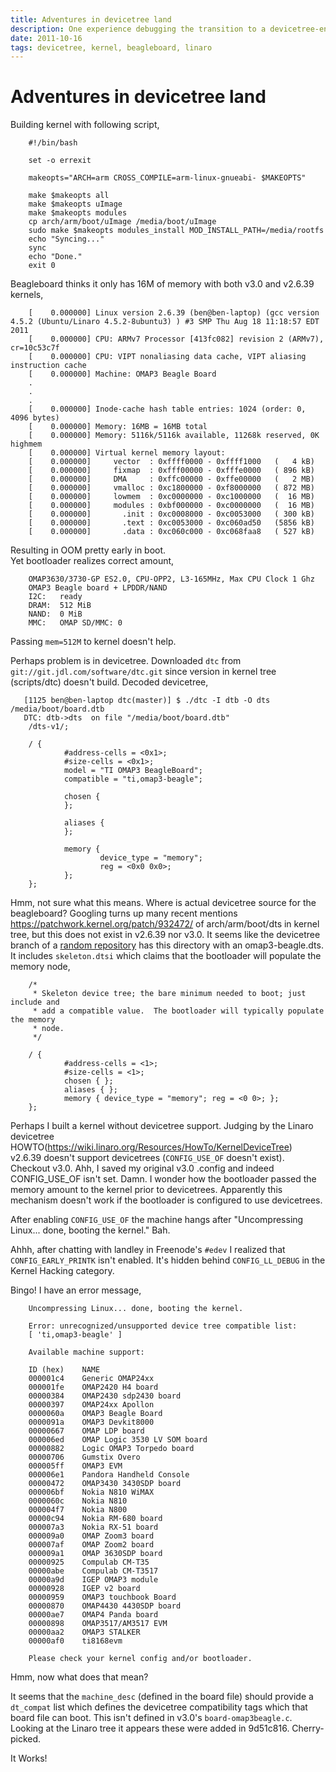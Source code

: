 ```yaml
---
title: Adventures in devicetree land
description: One experience debugging the transition to a devicetree-enable kernel on the BeagleBoard
date: 2011-10-16
tags: devicetree, kernel, beagleboard, linaro
---
```


# Adventures in devicetree land

Building kernel with following script,

        #!/bin/bash

        set -o errexit

        makeopts="ARCH=arm CROSS_COMPILE=arm-linux-gnueabi- $MAKEOPTS"

        make $makeopts all
        make $makeopts uImage
        make $makeopts modules
        cp arch/arm/boot/uImage /media/boot/uImage
        sudo make $makeopts modules_install MOD_INSTALL_PATH=/media/rootfs
        echo "Syncing..."
        sync
        echo "Done."
        exit 0

Beagleboard thinks it only has 16M of memory with both v3.0 and v2.6.39
kernels,

        [    0.000000] Linux version 2.6.39 (ben@ben-laptop) (gcc version 4.5.2 (Ubuntu/Linaro 4.5.2-8ubuntu3) ) #3 SMP Thu Aug 18 11:18:57 EDT 2011
        [    0.000000] CPU: ARMv7 Processor [413fc082] revision 2 (ARMv7), cr=10c53c7f
        [    0.000000] CPU: VIPT nonaliasing data cache, VIPT aliasing instruction cache
        [    0.000000] Machine: OMAP3 Beagle Board
        .
        .
        .
        [    0.000000] Inode-cache hash table entries: 1024 (order: 0, 4096 bytes)
        [    0.000000] Memory: 16MB = 16MB total
        [    0.000000] Memory: 5116k/5116k available, 11268k reserved, 0K highmem
        [    0.000000] Virtual kernel memory layout:
        [    0.000000]     vector  : 0xffff0000 - 0xffff1000   (   4 kB)
        [    0.000000]     fixmap  : 0xfff00000 - 0xfffe0000   ( 896 kB)
        [    0.000000]     DMA     : 0xffc00000 - 0xffe00000   (   2 MB)
        [    0.000000]     vmalloc : 0xc1800000 - 0xf8000000   ( 872 MB)
        [    0.000000]     lowmem  : 0xc0000000 - 0xc1000000   (  16 MB)
        [    0.000000]     modules : 0xbf000000 - 0xc0000000   (  16 MB)
        [    0.000000]       .init : 0xc0008000 - 0xc0053000   ( 300 kB)
        [    0.000000]       .text : 0xc0053000 - 0xc060ad50   (5856 kB)
        [    0.000000]       .data : 0xc060c000 - 0xc068faa8   ( 527 kB)

Resulting in OOM pretty early in boot.        
Yet bootloader realizes correct amount,

        OMAP3630/3730-GP ES2.0, CPU-OPP2, L3-165MHz, Max CPU Clock 1 Ghz
        OMAP3 Beagle board + LPDDR/NAND
        I2C:   ready
        DRAM:  512 MiB
        NAND:  0 MiB
        MMC:   OMAP SD/MMC: 0

Passing `mem=512M` to kernel doesn't help.

Perhaps problem is in devicetree.
Downloaded `dtc` from `git://git.jdl.com/software/dtc.git` since version in kernel
tree (scripts/dtc) doesn't build. Decoded devicetree,

       [1125 ben@ben-laptop dtc(master)] $ ./dtc -I dtb -O dts /media/boot/board.dtb 
       DTC: dtb->dts  on file "/media/boot/board.dtb"
        /dts-v1/;

        / {
                #address-cells = <0x1>;
                #size-cells = <0x1>;
                model = "TI OMAP3 BeagleBoard";
                compatible = "ti,omap3-beagle";

                chosen {
                };

                aliases {
                };

                memory {
                        device_type = "memory";
                        reg = <0x0 0x0>;
                };
        };

Hmm, not sure what this means. Where is actual devicetree source for the
beagleboard? Googling turns up many recent mentions
<https://patchwork.kernel.org/patch/932472/> of arch/arm/boot/dts in kernel
tree, but this does not exist in v2.6.39 nor v3.0. It seems like the devicetree
branch of a [random repository](http://git.secretlab.ca/?p=linux-2.6.git;a=tree;f=arch/arm/boot/dts;h=714ec4bce2c5ff54a0873a67977758c1efd91a97;hb=refs/heads/devicetree/arm)
has this directory with an omap3-beagle.dts. It includes `skeleton.dtsi` which
claims that the bootloader will populate the memory node,

        /*
         * Skeleton device tree; the bare minimum needed to boot; just include and
         * add a compatible value.  The bootloader will typically populate the memory
         * node.
         */
        
        / {
                #address-cells = <1>;
                #size-cells = <1>;
                chosen { };
                aliases { };
                memory { device_type = "memory"; reg = <0 0>; };
        };
        
Perhaps I built a kernel without devicetree support. Judging by the Linaro
devicetree HOWTO(https://wiki.linaro.org/Resources/HowTo/KernelDeviceTree)
v2.6.39 doesn't support devicetrees (`CONFIG_USE_OF` doesn't exist). Checkout
v3.0. Ahh, I saved my original v3.0 .config and indeed CONFIG_USE_OF isn't set.
Damn. I wonder how the bootloader passed the memory amount to the kernel prior
to devicetrees. Apparently this mechanism doesn't work if the bootloader is
configured to use devicetrees.

After enabling `CONFIG_USE_OF` the machine hangs after "Uncompressing Linux...
done, booting the kernel." Bah.

Ahhh, after chatting with landley in Freenode's `#edev` I realized that `CONFIG_EARLY_PRINTK`
isn't enabled. It's hidden behind `CONFIG_LL_DEBUG` in the Kernel Hacking
category.

Bingo! I have an error message,

        Uncompressing Linux... done, booting the kernel.
        
        Error: unrecognized/unsupported device tree compatible list:
        [ 'ti,omap3-beagle' ]
        
        Available machine support:
        
        ID (hex)	NAME
        000001c4	Generic OMAP24xx
        000001fe	OMAP2420 H4 board
        00000384	OMAP2430 sdp2430 board
        00000397	OMAP24xx Apollon
        0000060a	OMAP3 Beagle Board
        0000091a	OMAP3 Devkit8000
        00000667	OMAP LDP board
        000006ed	OMAP Logic 3530 LV SOM board
        00000882	Logic OMAP3 Torpedo board
        00000706	Gumstix Overo
        000005ff	OMAP3 EVM
        000006e1	Pandora Handheld Console
        00000472	OMAP3430 3430SDP board
        000006bf	Nokia N810 WiMAX
        0000060c	Nokia N810
        000004f7	Nokia N800
        00000c94	Nokia RM-680 board
        000007a3	Nokia RX-51 board
        000009a0	OMAP Zoom3 board
        000007af	OMAP Zoom2 board
        000009a1	OMAP 3630SDP board
        00000925	Compulab CM-T35
        00000abe	Compulab CM-T3517
        00000a9d	IGEP OMAP3 module
        00000928	IGEP v2 board
        00000959	OMAP3 touchbook Board
        00000870	OMAP4430 4430SDP board
        00000ae7	OMAP4 Panda board
        00000898	OMAP3517/AM3517 EVM
        00000aa2	OMAP3 STALKER
        00000af0	ti8168evm
        
        Please check your kernel config and/or bootloader.

Hmm, now what does that mean? 

It seems that the `machine_desc` (defined in the board file) should provide a
`dt_compat` list which defines the devicetree compatibility tags which that board
file can boot. This isn't defined in v3.0's `board-omap3beagle.c`. Looking at the
Linaro tree it appears these were added in 9d51c816. Cherry-picked.

It Works!

